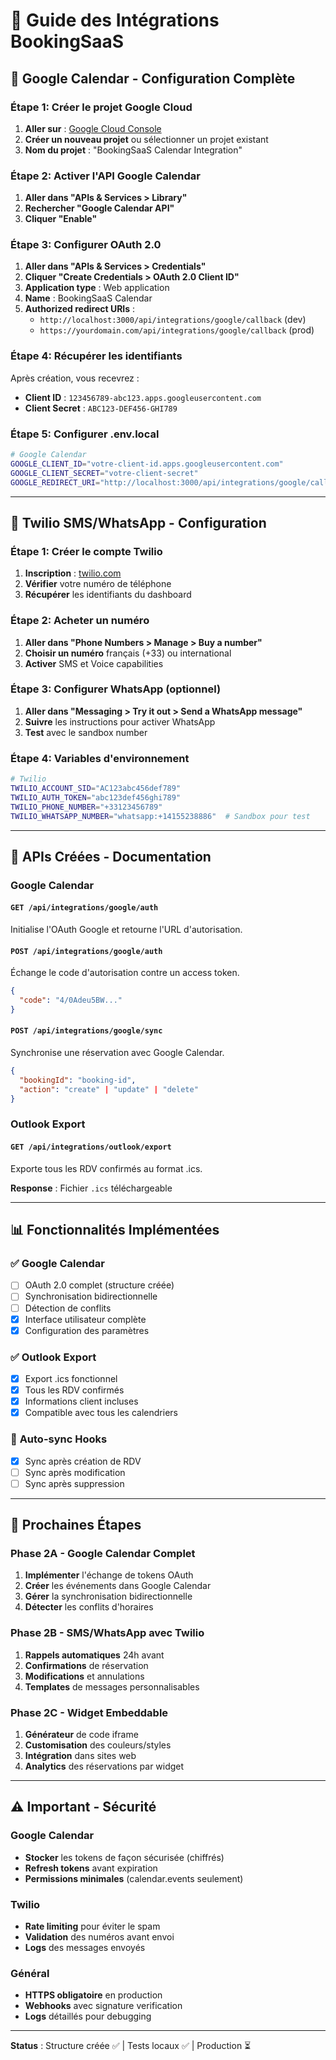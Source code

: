 # 🔗 Guide des Intégrations BookingSaaS

## 📅 **Google Calendar - Configuration Complète**

### Étape 1: Créer le projet Google Cloud

1. **Aller sur** : [Google Cloud Console](https://console.cloud.google.com)
2. **Créer un nouveau projet** ou sélectionner un projet existant
3. **Nom du projet** : "BookingSaaS Calendar Integration"

### Étape 2: Activer l'API Google Calendar

1. **Aller dans "APIs & Services > Library"**
2. **Rechercher "Google Calendar API"**
3. **Cliquer "Enable"**

### Étape 3: Configurer OAuth 2.0

1. **Aller dans "APIs & Services > Credentials"**
2. **Cliquer "Create Credentials > OAuth 2.0 Client ID"**
3. **Application type** : Web application
4. **Name** : BookingSaaS Calendar
5. **Authorized redirect URIs** : 
   - `http://localhost:3000/api/integrations/google/callback` (dev)
   - `https://yourdomain.com/api/integrations/google/callback` (prod)

### Étape 4: Récupérer les identifiants

Après création, vous recevrez :
- **Client ID** : `123456789-abc123.apps.googleusercontent.com`
- **Client Secret** : `ABC123-DEF456-GHI789`

### Étape 5: Configurer .env.local

```bash
# Google Calendar
GOOGLE_CLIENT_ID="votre-client-id.apps.googleusercontent.com"
GOOGLE_CLIENT_SECRET="votre-client-secret"
GOOGLE_REDIRECT_URI="http://localhost:3000/api/integrations/google/callback"
```

---

## 📱 **Twilio SMS/WhatsApp - Configuration**

### Étape 1: Créer le compte Twilio

1. **Inscription** : [twilio.com](https://twilio.com)
2. **Vérifier** votre numéro de téléphone
3. **Récupérer** les identifiants du dashboard

### Étape 2: Acheter un numéro

1. **Aller dans "Phone Numbers > Manage > Buy a number"**
2. **Choisir un numéro** français (+33) ou international
3. **Activer** SMS et Voice capabilities

### Étape 3: Configurer WhatsApp (optionnel)

1. **Aller dans "Messaging > Try it out > Send a WhatsApp message"**
2. **Suivre** les instructions pour activer WhatsApp
3. **Test** avec le sandbox number

### Étape 4: Variables d'environnement

```bash
# Twilio
TWILIO_ACCOUNT_SID="AC123abc456def789"
TWILIO_AUTH_TOKEN="abc123def456ghi789"
TWILIO_PHONE_NUMBER="+33123456789"
TWILIO_WHATSAPP_NUMBER="whatsapp:+14155238886"  # Sandbox pour test
```

---

## 🔧 **APIs Créées - Documentation**

### Google Calendar

#### `GET /api/integrations/google/auth`
Initialise l'OAuth Google et retourne l'URL d'autorisation.

#### `POST /api/integrations/google/auth`  
Échange le code d'autorisation contre un access token.

```json
{
  "code": "4/0Adeu5BW..."
}
```

#### `POST /api/integrations/google/sync`
Synchronise une réservation avec Google Calendar.

```json
{
  "bookingId": "booking-id",
  "action": "create" | "update" | "delete"
}
```

### Outlook Export

#### `GET /api/integrations/outlook/export`
Exporte tous les RDV confirmés au format .ics.

**Response** : Fichier `.ics` téléchargeable

---

## 📊 **Fonctionnalités Implémentées**

### ✅ **Google Calendar**
- [ ] OAuth 2.0 complet (structure créée)
- [ ] Synchronisation bidirectionnelle 
- [ ] Détection de conflits
- [x] Interface utilisateur complète
- [x] Configuration des paramètres

### ✅ **Outlook Export**
- [x] Export .ics fonctionnel
- [x] Tous les RDV confirmés
- [x] Informations client incluses
- [x] Compatible avec tous les calendriers

### 🔄 **Auto-sync Hooks**
- [x] Sync après création de RDV
- [ ] Sync après modification
- [ ] Sync après suppression

---

## 🚀 **Prochaines Étapes**

### Phase 2A - Google Calendar Complet
1. **Implémenter** l'échange de tokens OAuth
2. **Créer** les événements dans Google Calendar
3. **Gérer** la synchronisation bidirectionnelle
4. **Détecter** les conflits d'horaires

### Phase 2B - SMS/WhatsApp avec Twilio  
1. **Rappels automatiques** 24h avant
2. **Confirmations** de réservation
3. **Modifications** et annulations
4. **Templates** de messages personnalisables

### Phase 2C - Widget Embeddable
1. **Générateur** de code iframe
2. **Customisation** des couleurs/styles
3. **Intégration** dans sites web
4. **Analytics** des réservations par widget

---

## ⚠️ **Important - Sécurité**

### Google Calendar
- **Stocker** les tokens de façon sécurisée (chiffrés)
- **Refresh tokens** avant expiration
- **Permissions minimales** (calendar.events seulement)

### Twilio
- **Rate limiting** pour éviter le spam
- **Validation** des numéros avant envoi
- **Logs** des messages envoyés

### Général  
- **HTTPS obligatoire** en production
- **Webhooks** avec signature verification
- **Logs** détaillés pour debugging

---

**Status** : Structure créée ✅ | Tests locaux ✅ | Production ⏳